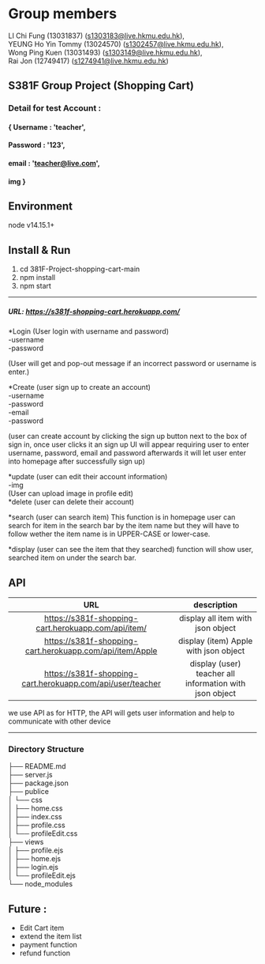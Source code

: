 # Group members
LI Chi Fung (13031837) (s1303183@live.hkmu.edu.hk), \
YEUNG Ho Yin Tommy (13024570) (s1302457@live.hkmu.edu.hk),\
Wong Ping Kuen (13031493) (s1303149@live.hkmu.edu.hk),\
Rai Jon (12749417) (s1274941@live.hkmu.edu.hk)


## S381F Group Project (Shopping Cart)

### Detail for test Account :
#### { Username : 'teacher', 
#### Password : '123', 
#### email : 'teacher@live.com', 
#### img }


## Environment
node v14.15.1+



## Install & Run
1. cd 381F-Project-shopping-cart-main
2. npm install 
3. npm start

*** 
##### URL: https://s381f-shopping-cart.herokuapp.com/ 

*Login (User login with username and password)\
-username\
-password

(User will get and pop-out message if an incorrect password or username is enter.)

*Create (user sign up to create an account)\
-username\
-password\
-email\
-password

 (user can create account by clicking the sign up button next to the box of sign in, once user clicks it an sign up UI
 will appear requiring user to enter username, password, email and password afterwards it will let user enter into homepage after successfully sign up)

*update (user can edit their account information)\
-img\
(User can upload image in profile edit)\
*delete (user can delete their account)

*search (user can search item)
This function is in homepage user can search for item in the search bar by the item name but they will have to follow wether the item name is in UPPER-CASE or lower-case.

*display (user can see the item that they searched) function will show user, searched item on under the search bar.

 
## API
|                           URL                              |                          description                    |
|:----------------------------------------------------------:|:-------------------------------------------------------:|
| https://s381f-shopping-cart.herokuapp.com/api/item/        | display all item with json object                       |
| https://s381f-shopping-cart.herokuapp.com/api/item/Apple   | display (item) Apple with json object                   |
| https://s381f-shopping-cart.herokuapp.com/api/user/teacher | display (user) teacher all information with json object |


we use API as for HTTP, the API will gets user information and help to communicate with other device 

***
### Directory Structure
├── README.md \
├── server.js \
├── package.json \
├── publice \
│   └── css \
│       ├── home.css \
│       ├── index.css \
│       ├── profile.css \
│       └── profileEdit.css \
├── views \
│   ├── profile.ejs \
│   ├── home.ejs \
│   ├── login.ejs \
│   └── profileEdit.ejs \
└── node_modules
 
 

 ## Future :
- Edit Cart item   
- extend the item list
- payment function
- refund function 